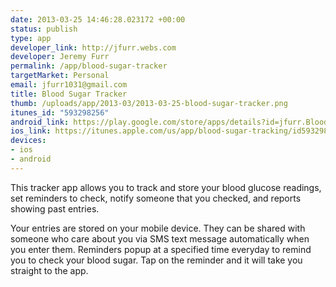 ```yaml
--- 
date: 2013-03-25 14:46:28.023172 +00:00
status: publish
type: app
developer_link: http://jfurr.webs.com
developer: Jeremy Furr
permalink: /app/blood-sugar-tracker
targetMarket: Personal
email: jfurr1031@gmail.com
title: Blood Sugar Tracker
thumb: /uploads/app/2013-03/2013-03-25-blood-sugar-tracker.png
itunes_id: "593298256"
android_link: https://play.google.com/store/apps/details?id=jfurr.BloodSugar
ios_link: https://itunes.apple.com/us/app/blood-sugar-tracking/id593298256?ls=1%26mt=8
devices: 
- ios
- android
---
```


This tracker app allows you to track and store your blood glucose readings, set reminders to check, notify someone that you checked, and reports showing past entries.

Your entries are stored on your mobile device. They can be shared with someone who care about you via SMS text message automatically when you enter them. Reminders popup at a specified time everyday to remind you to check your blood sugar. Tap on the reminder and it will take you straight to the app.
